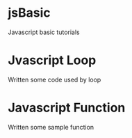 # jsBasic
Javascript basic tutorials

# Jvascript Loop
Written some code used by loop

# Javascript Function
Written some sample function

